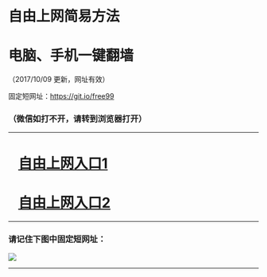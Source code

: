 ﻿# 自由上网简易方法

# 电脑、手机一键翻墙

（2017/10/09 更新，网址有效）

固定短网址：https://git.io/free99

### （微信如打不开，请转到浏览器打开）


***





# &nbsp;&nbsp; <a href="http://ft256326063.fwq-tz-1001.info/fwqtz01.html?t=10090018524 " target="_blank">自由上网入口1</a>
# &nbsp;&nbsp; <a href="http://ft3031110616.fwq-tz-1002.info/fwqtz02.html?t=100900116613 " target="_blank">自由上网入口2</a>
***

### 请记住下图中固定短网址：

<img src="https://s3-us-west-2.amazonaws.com/fwq-1001/yjfq-20170905okok.png" /> 


***

